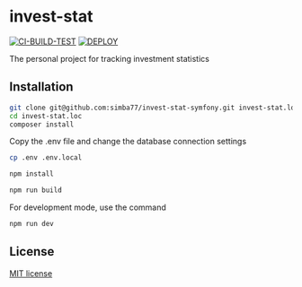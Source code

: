 # invest-stat

[![CI-BUILD-TEST](https://github.com/simba77/invest-stat-symfony/workflows/CI-BUILD-TEST/badge.svg?branch=master)](https://github.com/simba77/invest-stat-symfony/actions)
[![DEPLOY](https://github.com/simba77/invest-stat-symfony/workflows/DEPLOY/badge.svg?branch=master)](https://github.com/simba77/invest-stat-symfony/actions)

The personal project for tracking investment statistics

## Installation

```bash
git clone git@github.com:simba77/invest-stat-symfony.git invest-stat.loc
cd invest-stat.loc
composer install
```

Copy the .env file and change the database connection settings

```bash
cp .env .env.local
```

```bash
npm install
```

```bash
npm run build
```

For development mode, use the command

```bash
npm run dev
```

## License

[MIT license](https://opensource.org/licenses/MIT)
